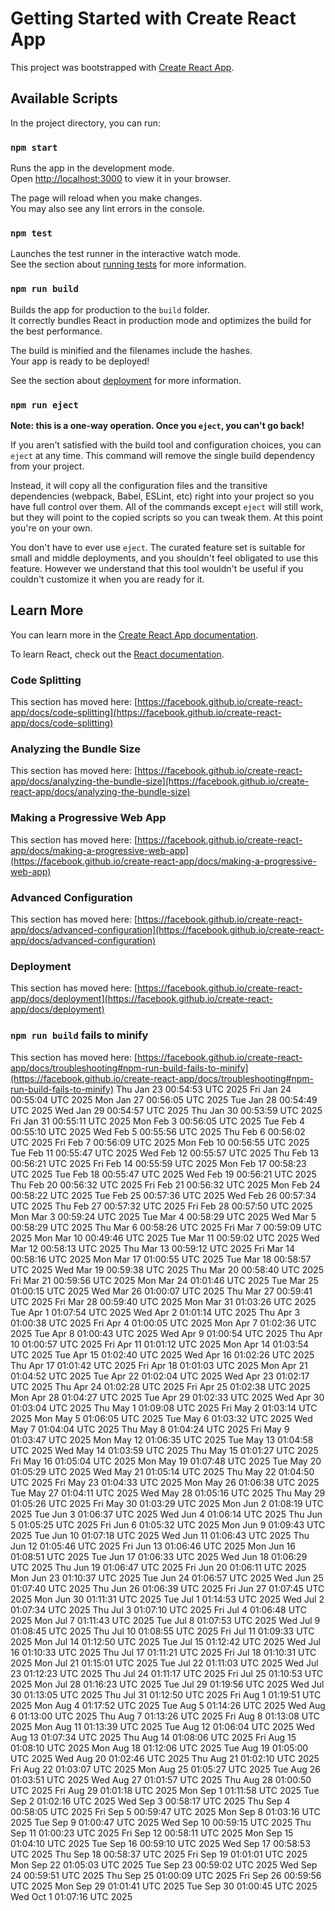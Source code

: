 # Getting Started with Create React App

This project was bootstrapped with [Create React App](https://github.com/facebook/create-react-app).

## Available Scripts

In the project directory, you can run:

### `npm start`

Runs the app in the development mode.\
Open [http://localhost:3000](http://localhost:3000) to view it in your browser.

The page will reload when you make changes.\
You may also see any lint errors in the console.

### `npm test`

Launches the test runner in the interactive watch mode.\
See the section about [running tests](https://facebook.github.io/create-react-app/docs/running-tests) for more information.

### `npm run build`

Builds the app for production to the `build` folder.\
It correctly bundles React in production mode and optimizes the build for the best performance.

The build is minified and the filenames include the hashes.\
Your app is ready to be deployed!

See the section about [deployment](https://facebook.github.io/create-react-app/docs/deployment) for more information.

### `npm run eject`

**Note: this is a one-way operation. Once you `eject`, you can't go back!**

If you aren't satisfied with the build tool and configuration choices, you can `eject` at any time. This command will remove the single build dependency from your project.

Instead, it will copy all the configuration files and the transitive dependencies (webpack, Babel, ESLint, etc) right into your project so you have full control over them. All of the commands except `eject` will still work, but they will point to the copied scripts so you can tweak them. At this point you're on your own.

You don't have to ever use `eject`. The curated feature set is suitable for small and middle deployments, and you shouldn't feel obligated to use this feature. However we understand that this tool wouldn't be useful if you couldn't customize it when you are ready for it.

## Learn More

You can learn more in the [Create React App documentation](https://facebook.github.io/create-react-app/docs/getting-started).

To learn React, check out the [React documentation](https://reactjs.org/).

### Code Splitting

This section has moved here: [https://facebook.github.io/create-react-app/docs/code-splitting](https://facebook.github.io/create-react-app/docs/code-splitting)

### Analyzing the Bundle Size

This section has moved here: [https://facebook.github.io/create-react-app/docs/analyzing-the-bundle-size](https://facebook.github.io/create-react-app/docs/analyzing-the-bundle-size)

### Making a Progressive Web App

This section has moved here: [https://facebook.github.io/create-react-app/docs/making-a-progressive-web-app](https://facebook.github.io/create-react-app/docs/making-a-progressive-web-app)

### Advanced Configuration

This section has moved here: [https://facebook.github.io/create-react-app/docs/advanced-configuration](https://facebook.github.io/create-react-app/docs/advanced-configuration)

### Deployment

This section has moved here: [https://facebook.github.io/create-react-app/docs/deployment](https://facebook.github.io/create-react-app/docs/deployment)

### `npm run build` fails to minify

This section has moved here: [https://facebook.github.io/create-react-app/docs/troubleshooting#npm-run-build-fails-to-minify](https://facebook.github.io/create-react-app/docs/troubleshooting#npm-run-build-fails-to-minify)
Thu Jan 23 00:54:53 UTC 2025
Fri Jan 24 00:55:04 UTC 2025
Mon Jan 27 00:56:05 UTC 2025
Tue Jan 28 00:54:49 UTC 2025
Wed Jan 29 00:54:57 UTC 2025
Thu Jan 30 00:53:59 UTC 2025
Fri Jan 31 00:55:11 UTC 2025
Mon Feb  3 00:56:05 UTC 2025
Tue Feb  4 00:55:10 UTC 2025
Wed Feb  5 00:55:56 UTC 2025
Thu Feb  6 00:56:02 UTC 2025
Fri Feb  7 00:56:09 UTC 2025
Mon Feb 10 00:56:55 UTC 2025
Tue Feb 11 00:55:47 UTC 2025
Wed Feb 12 00:55:57 UTC 2025
Thu Feb 13 00:56:21 UTC 2025
Fri Feb 14 00:55:59 UTC 2025
Mon Feb 17 00:58:23 UTC 2025
Tue Feb 18 00:55:47 UTC 2025
Wed Feb 19 00:56:21 UTC 2025
Thu Feb 20 00:56:32 UTC 2025
Fri Feb 21 00:56:32 UTC 2025
Mon Feb 24 00:58:22 UTC 2025
Tue Feb 25 00:57:36 UTC 2025
Wed Feb 26 00:57:34 UTC 2025
Thu Feb 27 00:57:32 UTC 2025
Fri Feb 28 00:57:50 UTC 2025
Mon Mar  3 00:59:24 UTC 2025
Tue Mar  4 00:58:29 UTC 2025
Wed Mar  5 00:58:29 UTC 2025
Thu Mar  6 00:58:26 UTC 2025
Fri Mar  7 00:59:09 UTC 2025
Mon Mar 10 00:49:46 UTC 2025
Tue Mar 11 00:59:02 UTC 2025
Wed Mar 12 00:58:13 UTC 2025
Thu Mar 13 00:59:12 UTC 2025
Fri Mar 14 00:58:16 UTC 2025
Mon Mar 17 01:00:55 UTC 2025
Tue Mar 18 00:58:57 UTC 2025
Wed Mar 19 00:59:38 UTC 2025
Thu Mar 20 00:58:40 UTC 2025
Fri Mar 21 00:59:56 UTC 2025
Mon Mar 24 01:01:46 UTC 2025
Tue Mar 25 01:00:15 UTC 2025
Wed Mar 26 01:00:07 UTC 2025
Thu Mar 27 00:59:41 UTC 2025
Fri Mar 28 00:59:40 UTC 2025
Mon Mar 31 01:03:26 UTC 2025
Tue Apr  1 01:07:54 UTC 2025
Wed Apr  2 01:01:14 UTC 2025
Thu Apr  3 01:00:38 UTC 2025
Fri Apr  4 01:00:05 UTC 2025
Mon Apr  7 01:02:36 UTC 2025
Tue Apr  8 01:00:43 UTC 2025
Wed Apr  9 01:00:54 UTC 2025
Thu Apr 10 01:00:57 UTC 2025
Fri Apr 11 01:01:12 UTC 2025
Mon Apr 14 01:03:54 UTC 2025
Tue Apr 15 01:02:40 UTC 2025
Wed Apr 16 01:02:26 UTC 2025
Thu Apr 17 01:01:42 UTC 2025
Fri Apr 18 01:01:03 UTC 2025
Mon Apr 21 01:04:52 UTC 2025
Tue Apr 22 01:02:04 UTC 2025
Wed Apr 23 01:02:17 UTC 2025
Thu Apr 24 01:02:28 UTC 2025
Fri Apr 25 01:02:38 UTC 2025
Mon Apr 28 01:04:27 UTC 2025
Tue Apr 29 01:02:33 UTC 2025
Wed Apr 30 01:03:04 UTC 2025
Thu May  1 01:09:08 UTC 2025
Fri May  2 01:03:14 UTC 2025
Mon May  5 01:06:05 UTC 2025
Tue May  6 01:03:32 UTC 2025
Wed May  7 01:04:04 UTC 2025
Thu May  8 01:04:24 UTC 2025
Fri May  9 01:03:47 UTC 2025
Mon May 12 01:06:35 UTC 2025
Tue May 13 01:04:58 UTC 2025
Wed May 14 01:03:59 UTC 2025
Thu May 15 01:01:27 UTC 2025
Fri May 16 01:05:04 UTC 2025
Mon May 19 01:07:48 UTC 2025
Tue May 20 01:05:29 UTC 2025
Wed May 21 01:05:14 UTC 2025
Thu May 22 01:04:50 UTC 2025
Fri May 23 01:04:33 UTC 2025
Mon May 26 01:06:38 UTC 2025
Tue May 27 01:04:11 UTC 2025
Wed May 28 01:05:16 UTC 2025
Thu May 29 01:05:26 UTC 2025
Fri May 30 01:03:29 UTC 2025
Mon Jun  2 01:08:19 UTC 2025
Tue Jun  3 01:06:37 UTC 2025
Wed Jun  4 01:06:14 UTC 2025
Thu Jun  5 01:05:25 UTC 2025
Fri Jun  6 01:05:32 UTC 2025
Mon Jun  9 01:09:43 UTC 2025
Tue Jun 10 01:07:18 UTC 2025
Wed Jun 11 01:06:43 UTC 2025
Thu Jun 12 01:05:46 UTC 2025
Fri Jun 13 01:06:46 UTC 2025
Mon Jun 16 01:08:51 UTC 2025
Tue Jun 17 01:06:33 UTC 2025
Wed Jun 18 01:06:29 UTC 2025
Thu Jun 19 01:06:47 UTC 2025
Fri Jun 20 01:06:11 UTC 2025
Mon Jun 23 01:10:37 UTC 2025
Tue Jun 24 01:06:57 UTC 2025
Wed Jun 25 01:07:40 UTC 2025
Thu Jun 26 01:06:39 UTC 2025
Fri Jun 27 01:07:45 UTC 2025
Mon Jun 30 01:11:31 UTC 2025
Tue Jul  1 01:14:53 UTC 2025
Wed Jul  2 01:07:34 UTC 2025
Thu Jul  3 01:07:10 UTC 2025
Fri Jul  4 01:06:48 UTC 2025
Mon Jul  7 01:11:43 UTC 2025
Tue Jul  8 01:07:53 UTC 2025
Wed Jul  9 01:08:45 UTC 2025
Thu Jul 10 01:08:55 UTC 2025
Fri Jul 11 01:09:33 UTC 2025
Mon Jul 14 01:12:50 UTC 2025
Tue Jul 15 01:12:42 UTC 2025
Wed Jul 16 01:10:33 UTC 2025
Thu Jul 17 01:11:21 UTC 2025
Fri Jul 18 01:10:31 UTC 2025
Mon Jul 21 01:15:01 UTC 2025
Tue Jul 22 01:11:03 UTC 2025
Wed Jul 23 01:12:23 UTC 2025
Thu Jul 24 01:11:17 UTC 2025
Fri Jul 25 01:10:53 UTC 2025
Mon Jul 28 01:16:23 UTC 2025
Tue Jul 29 01:19:56 UTC 2025
Wed Jul 30 01:13:05 UTC 2025
Thu Jul 31 01:12:50 UTC 2025
Fri Aug  1 01:19:51 UTC 2025
Mon Aug  4 01:17:52 UTC 2025
Tue Aug  5 01:14:26 UTC 2025
Wed Aug  6 01:13:00 UTC 2025
Thu Aug  7 01:13:26 UTC 2025
Fri Aug  8 01:13:08 UTC 2025
Mon Aug 11 01:13:39 UTC 2025
Tue Aug 12 01:06:04 UTC 2025
Wed Aug 13 01:07:34 UTC 2025
Thu Aug 14 01:08:06 UTC 2025
Fri Aug 15 01:08:10 UTC 2025
Mon Aug 18 01:12:06 UTC 2025
Tue Aug 19 01:05:00 UTC 2025
Wed Aug 20 01:02:46 UTC 2025
Thu Aug 21 01:02:10 UTC 2025
Fri Aug 22 01:03:07 UTC 2025
Mon Aug 25 01:05:27 UTC 2025
Tue Aug 26 01:03:51 UTC 2025
Wed Aug 27 01:01:57 UTC 2025
Thu Aug 28 01:00:50 UTC 2025
Fri Aug 29 01:01:18 UTC 2025
Mon Sep  1 01:11:58 UTC 2025
Tue Sep  2 01:02:16 UTC 2025
Wed Sep  3 00:58:17 UTC 2025
Thu Sep  4 00:58:05 UTC 2025
Fri Sep  5 00:59:47 UTC 2025
Mon Sep  8 01:03:16 UTC 2025
Tue Sep  9 01:00:47 UTC 2025
Wed Sep 10 00:59:15 UTC 2025
Thu Sep 11 01:00:23 UTC 2025
Fri Sep 12 00:58:11 UTC 2025
Mon Sep 15 01:04:10 UTC 2025
Tue Sep 16 00:59:10 UTC 2025
Wed Sep 17 00:58:53 UTC 2025
Thu Sep 18 00:58:37 UTC 2025
Fri Sep 19 01:01:01 UTC 2025
Mon Sep 22 01:05:03 UTC 2025
Tue Sep 23 00:59:02 UTC 2025
Wed Sep 24 00:59:51 UTC 2025
Thu Sep 25 01:00:09 UTC 2025
Fri Sep 26 00:59:56 UTC 2025
Mon Sep 29 01:01:41 UTC 2025
Tue Sep 30 01:00:45 UTC 2025
Wed Oct  1 01:07:16 UTC 2025
